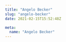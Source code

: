 ```yaml
---
title: "Angelo Becker"
slug: "angelo-becker"
date: 2021-02-15T15:52:48Z

meta:
  name: "Angelo Becker"
---
```


